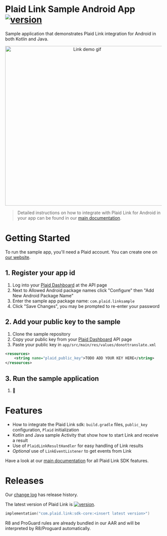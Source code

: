 # Plaid Link Sample Android App [![version][link-sdk-version]][link-sdk-url]
Sample application that demonstrates Plaid Link integration for Android in both Kotlin and Java.

<center><img src="docs/images/link_demo.gif" loading="lazy" alt="Link demo gif" height="512" /></center>

> Detailed instructions on how to integrate with Plaid Link for Android in your app can be found in our [main documentation][link-android-docs].

# Getting Started
To run the sample app, you'll need a Plaid account. You can create one on [our website][plaid-signup].

## 1. Register your app id
1. Log into your [Plaid Dashboard][plaid-dashboard] at the API page
2. Next to Allowed Android package names click "Configure" then "Add New Android Package Name"
3. Enter the sample app package name: `com.plaid.linksample`
4. Click "Save Changes", you may be prompted to re-enter your password

## 2. Add your public key to the sample
1. Clone the sample repository
2. Copy your public key from your [Plaid Dashboard][plaid-dashboard] API page
3. Paste your public key in `app/src/main/res/values/donottranslate.xml`

```xml
<resources>
    <string name="plaid_public_key">TODO ADD YOUR KEY HERE</string>
</resources>
```

## 3. Run the sample application
1. 🚀

# Features
- How to integrate the Plaid Link sdk: `build.gradle` files, `public_key` configuration, `Plaid` initialization
- Kotlin and Java sample Activity that show how to start Link and receive a result
- Use of `PlaidLinkResultHandler` for easy handling of Link results
- _Optional_ use of `LinkEventListener` to get events from Link

Have a look at our [main documentation][link-android-docs] for all Plaid Link SDK features.

# Releases
Our [change log][changelog] has release history.

The latest version of Plaid Link is [![version][link-sdk-version]][link-sdk-url].

```kotlin
implementation("com.plaid.link:sdk-core:<insert latest version>")
```

R8 and ProGuard rules are already bundled in our AAR and will be interpreted by R8/Proguard automatically.

[link-sdk-version]: https://img.shields.io/bintray/v/plaid/link-android/com.plaid.link
[link-sdk-url]: https://bintray.com/plaid/link-android/com.plaid.link
[link-android-docs]: https://plaid.com/docs/link/android/
[plaid-signup]: https://dashboard.plaid.com/signup?email=
[plaid-dashboard]: https://dashboard.plaid.com/team/api
[changelog]: https://github.com/plaid/plaid-link-android/releases
